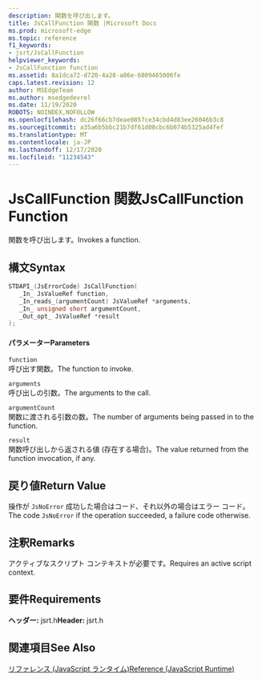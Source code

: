 ```yaml
---
description: 関数を呼び出します。
title: JsCallFunction 関数 |Microsoft Docs
ms.prod: microsoft-edge
ms.topic: reference
f1_keywords:
- jsrt/JsCallFunction
helpviewer_keywords:
- JsCallFunction function
ms.assetid: 8a1dca72-d720-4a28-a86e-6809465006fe
caps.latest.revision: 12
author: MSEdgeTeam
ms.author: msedgedevrel
ms.date: 11/19/2020
ROBOTS: NOINDEX,NOFOLLOW
ms.openlocfilehash: dc26f66cb7deae0857ce34cbd4d83ee26046b3c8
ms.sourcegitcommit: a35a6b5bbc21b7df61d08cbc6b074b5325ad4fef
ms.translationtype: MT
ms.contentlocale: ja-JP
ms.lasthandoff: 12/17/2020
ms.locfileid: "11234543"
---
```

# <span data-ttu-id="207f4-103">JsCallFunction 関数</span><span class="sxs-lookup"><span data-stu-id="207f4-103">JsCallFunction Function</span></span>

<span data-ttu-id="207f4-104">関数を呼び出します。</span><span class="sxs-lookup"><span data-stu-id="207f4-104">Invokes a function.</span></span>  
  
## <span data-ttu-id="207f4-105">構文</span><span class="sxs-lookup"><span data-stu-id="207f4-105">Syntax</span></span>  
  
```cpp  
STDAPI_(JsErrorCode) JsCallFunction(  
   _In_ JsValueRef function,  
   _In_reads_(argumentCount) JsValueRef *arguments,  
   _In_ unsigned short argumentCount,  
   _Out_opt_ JsValueRef *result  
);  
```  
  
#### <span data-ttu-id="207f4-106">パラメーター</span><span class="sxs-lookup"><span data-stu-id="207f4-106">Parameters</span></span>  
 `function`  
 <span data-ttu-id="207f4-107">呼び出す関数。</span><span class="sxs-lookup"><span data-stu-id="207f4-107">The function to invoke.</span></span>  
  
 `arguments`  
 <span data-ttu-id="207f4-108">呼び出しの引数。</span><span class="sxs-lookup"><span data-stu-id="207f4-108">The arguments to the call.</span></span>  
  
 `argumentCount`  
 <span data-ttu-id="207f4-109">関数に渡される引数の数。</span><span class="sxs-lookup"><span data-stu-id="207f4-109">The number of arguments being passed in to the function.</span></span>  
  
 `result`  
 <span data-ttu-id="207f4-110">関数呼び出しから返される値 (存在する場合)。</span><span class="sxs-lookup"><span data-stu-id="207f4-110">The value returned from the function invocation, if any.</span></span>  
  
## <span data-ttu-id="207f4-111">戻り値</span><span class="sxs-lookup"><span data-stu-id="207f4-111">Return Value</span></span>  
 <span data-ttu-id="207f4-112">操作が `JsNoError` 成功した場合はコード、それ以外の場合はエラー コード。</span><span class="sxs-lookup"><span data-stu-id="207f4-112">The code `JsNoError` if the operation succeeded, a failure code otherwise.</span></span>  
  
## <span data-ttu-id="207f4-113">注釈</span><span class="sxs-lookup"><span data-stu-id="207f4-113">Remarks</span></span>  
 <span data-ttu-id="207f4-114">アクティブなスクリプト コンテキストが必要です。</span><span class="sxs-lookup"><span data-stu-id="207f4-114">Requires an active script context.</span></span>  
  
## <span data-ttu-id="207f4-115">要件</span><span class="sxs-lookup"><span data-stu-id="207f4-115">Requirements</span></span>  
 <span data-ttu-id="207f4-116">**ヘッダー:** jsrt.h</span><span class="sxs-lookup"><span data-stu-id="207f4-116">**Header:** jsrt.h</span></span>  
  
## <span data-ttu-id="207f4-117">関連項目</span><span class="sxs-lookup"><span data-stu-id="207f4-117">See Also</span></span>  
 [<span data-ttu-id="207f4-118">リファレンス (JavaScript ランタイム)</span><span class="sxs-lookup"><span data-stu-id="207f4-118">Reference (JavaScript Runtime)</span></span>](../chakra-hosting/reference-javascript-runtime.md)
